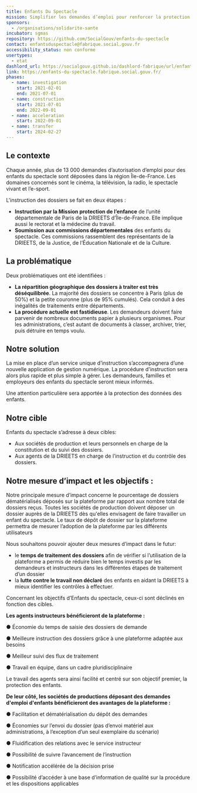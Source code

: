 ```yaml
---
title: Enfants Du Spectacle
mission: Simplifier les demandes d’emploi pour renforcer la protection des enfants
sponsors:
  - /organisations/solidarite-sante
incubator: sgmas
repository: https://github.com/SocialGouv/enfants-du-spectacle
contact: enfantsduspectacle@fabrique.social.gouv.fr
accessibility_status: non conforme
usertypes:
  - etat
dashlord_url: https://socialgouv.github.io/dashlord-fabrique/url/enfants-du-spectacle-fabrique-social-gouv-fr/
link: https://enfants-du-spectacle.fabrique.social.gouv.fr/
phases:
  - name: investigation
    start: 2021-02-01
    end: 2021-07-01
  - name: construction
    start: 2021-07-01
    end: 2022-09-01
  - name: acceleration
    start: 2022-09-01
  - name: transfer
    start: 2024-02-27
---
```

## Le contexte

Chaque année, plus de 13 000 demandes d’autorisation d’emploi pour des enfants du spectacle sont déposées dans la région Île-de-France. Les domaines concernés sont le cinéma, la télévision, la radio, le spectacle vivant et l’e-sport.

L'instruction des dossiers se fait en deux étapes :

- **Instruction par la Mission protection de l’enfance** de l’unité départementale de Paris de la DRIEETS d’Île-de-France. Elle implique aussi le rectorat et la médecine du travail.
- **Soumission aux commissions départementales** des enfants du spectacle. Ces commissions rassemblent des représentants de la DRIEETS, de la Justice, de l’Éducation Nationale et de la Culture.

## La problématique

Deux problématiques ont été identifiées :

- **La répartition géographique des dossiers à traiter est très déséquilibrée**. La majorité des dossiers se concentre à Paris (plus de 50%) et la petite couronne (plus de 95% cumulés). Cela conduit à des inégalités de traitements entre départements.
- **La procédure actuelle est fastidieuse**. Les demandeurs doivent faire parvenir de nombreux documents papier à plusieurs organismes. Pour les administrations, c’est autant de documents à classer, archiver, trier, puis détruire en temps voulu.

## Notre solution

La mise en place d’un service unique d’instruction s’accompagnera d’une nouvelle application de gestion numérique. La procédure d'instruction sera alors plus rapide et plus simple à gérer. Les demandeurs, familles et employeurs des enfants du spectacle seront mieux informés.

Une attention particulière sera apportée à la protection des données des enfants.

## Notre cible
Enfants du spectacle s’adresse à deux cibles:
-	Aux sociétés de production et leurs personnels en charge de la constitution et du suivi des dossiers.
-	Aux agents de la DRIEETS en charge de l’instruction et du contrôle des dossiers.


## Notre mesure d’impact et les objectifs : 

Notre principale mesure d’impact concerne le pourcentage de dossiers dématérialisés déposés sur la plateforme par rapport aux nombre total de dossiers reçus. Toutes les sociétés de production doivent déposer un dossier auprès de la DRIEETS dès qu'elles envisagent de faire travailler un enfant du spectacle. Le taux de dépôt de dossier sur la plateforme permettra de mesurer l’adoption de la plateforme par les différents utilisateurs

Nous souhaitons pouvoir ajouter deux mesures d’impact dans le futur:
-	le **temps de traitement des dossiers** afin de vérifier si l’utilisation de la plateforme a permis de réduire bien le temps investis par les demandeurs et instructeurs dans les différentes étapes de traitement d’un dossier
-	la **lutte contre le travail non déclaré** des enfants en aidant la DRIEETS à mieux identifier les contrôles à effectuer. 

Concernant les objectifs d’Enfants du spectacle, ceux-ci sont déclinés en fonction des cibles.
 
**Les agents instructeurs bénéficieront de la plateforme :**

●	Économie du temps de saisie des dossiers de demande

●	Meilleure instruction des dossiers grâce à une plateforme adaptée aux besoins

●	Meilleur suivi des flux de traitement

●	Travail en équipe, dans un cadre pluridisciplinaire

Le travail des agents sera ainsi facilité et centré sur son objectif premier, la protection des enfants.

**De leur côté, les sociétés de productions déposant des demandes d'emploi d'enfants bénéficieront des avantages de la plateforme :**

●	Facilitation et dématérialisation du dépôt des demandes

●	Économies sur l’envoi du dossier (pas d’envoi matériel aux administrations, à l’exception d’un seul exemplaire du scénario)

●	Fluidification des relations avec le service instructeur

●	Possibilité de suivre l’avancement de l’instruction

●	Notification accélérée de la décision prise

●	Possibilité d’accéder à une base d’information de qualité sur la procédure et les dispositions applicables

